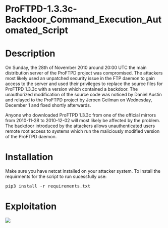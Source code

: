 
# ProFTPD-1.3.3c-Backdoor_Command_Execution_Automated_Script

# Description
On Sunday, the 28th of November 2010 around 20:00 UTC the main distribution server of the ProFTPD project was compromised. The attackers most likely used an unpatched security issue in the FTP daemon to gain access to the server and used their privileges to replace the source files for ProFTPD 1.3.3c with a version which contained a backdoor. The unauthorized modification of the source code was noticed by Daniel Austin and relayed to the ProFTPD project by Jeroen Geilman on Wednesday, December 1 and fixed shortly afterwards. 

Anyone who downloaded ProFTPD 1.3.3c from one of the official mirrors from 2010-11-28 to 2010-12-02 will most likely be affected by the problem. The backdoor introduced by the attackers allows unauthenticated users remote root access to systems which run the maliciously modified version of the ProFTPD daemon. 

# Installation
Make sure you have netcat installed on your attacker system. To install the requirments for the script to run sucessfully use:

<pre>pip3 install -r requirements.txt</pre>


# Exploitation

<img src="https://media.giphy.com/media/H0MrdSE07wtLGZOF8Q/giphy.gif">














